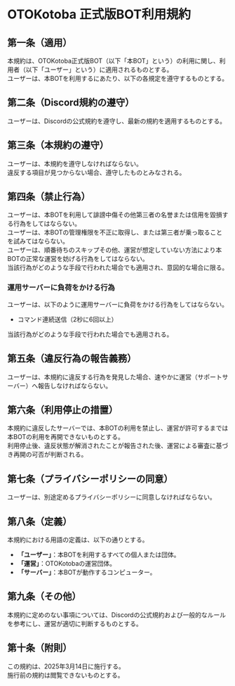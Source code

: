 # OTOKotoba 正式版BOT利用規約

## 第一条（適用）
本規約は、OTOKotoba正式版BOT（以下「本BOT」という）の利用に関し、利用者（以下「ユーザー」という）に適用されるものとする。  
ユーザーは、本BOTを利用するにあたり、以下の各規定を遵守するものとする。

## 第二条（Discord規約の遵守）
ユーザーは、Discordの公式規約を遵守し、最新の規約を適用するものとする。

## 第三条（本規約の遵守）
ユーザーは、本規約を遵守しなければならない。  
違反する項目が見つからない場合、遵守したものとみなされる。

## 第四条（禁止行為）
ユーザーは、本BOTを利用して誹謗中傷その他第三者の名誉または信用を毀損する行為をしてはならない。  
ユーザーは、本BOTの管理権限を不正に取得し、または第三者が乗っ取ることを試みてはならない。  
ユーザーは、順番待ちのスキップその他、運営が想定していない方法により本BOTの正常な運営を妨げる行為をしてはならない。  
当該行為がどのような手段で行われた場合でも適用され、意図的な場合に限る。  

### 運用サーバーに負荷をかける行為
ユーザーは、以下のように運用サーバーに負荷をかける行為をしてはならない。  

- コマンド連続送信（2秒に6回以上）

当該行為がどのような手段で行われた場合でも適用される。

## 第五条（違反行為の報告義務）
ユーザーは、本規約に違反する行為を発見した場合、速やかに運営（サポートサーバー）へ報告しなければならない。

## 第六条（利用停止の措置）
本規約に違反したサーバーでは、本BOTの利用を禁止し、運営が許可するまでは本BOTの利用を再開できないものとする。  
利用停止後、違反状態が解消されたことが報告された後、運営による審査に基づき再開の可否が判断される。

## 第七条（プライバシーポリシーの同意）
ユーザーは、別途定めるプライバシーポリシーに同意しなければならない。

## 第八条（定義）
本規約における用語の定義は、以下の通りとする。

- **「ユーザー」**：本BOTを利用するすべての個人または団体。
- **「運営」**：OTOKotobaの運営団体。
- **「サーバー」**：本BOTが動作するコンピューター。

## 第九条（その他）
本規約に定めのない事項については、Discordの公式規約および一般的なルールを参考にし、運営が適切に判断するものとする。

## 第十条（附則）
この規約は、2025年3月14日に施行する。  
施行前の規約は閲覧できないものとする。

